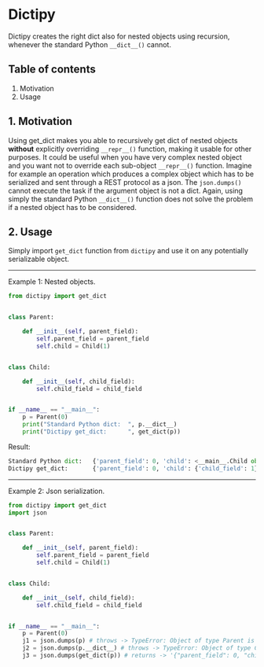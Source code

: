 # Dictipy

Dictipy creates the right dict also for nested objects using recursion, whenever the standard
Python ```__dict__()``` cannot. 

## Table of contents
1. Motivation
2. Usage

## 1. Motivation
Using get_dict makes you able to recursively get dict of nested objects **without** explicitly 
overriding ```__repr__()``` function, making it usable for other purposes.
It could be useful when you have very complex nested object and you want not to override each sub-object 
```__repr__()``` function. Imagine for example an operation which produces a complex object which has to be
serialized and sent through a REST protocol as a json.
The ```json.dumps()``` cannot execute the task if the argument object is not a dict. Again, using simply the 
standard Python ```__dict__()``` function does not solve the problem if a nested object has to be considered.

## 2. Usage
Simply import ```get_dict``` function from ```dictipy``` and use it on any potentially serializable object.

---
Example 1: Nested objects.
```python
from dictipy import get_dict


class Parent:

    def __init__(self, parent_field):
        self.parent_field = parent_field
        self.child = Child(1)


class Child:

    def __init__(self, child_field):
        self.child_field = child_field


if __name__ == "__main__":
    p = Parent(0)
    print("Standard Python dict:  ", p.__dict__)
    print("Dictipy get_dict:      ", get_dict(p))
```

Result: 
```python
Standard Python dict:   {'parent_field': 0, 'child': <__main__.Child object at 0x0000021C530BFEB8>}
Dictipy get_dict:       {'parent_field': 0, 'child': {'child_field': 1}}
```

--- 
Example 2: Json serialization.
```python
from dictipy import get_dict
import json


class Parent:

    def __init__(self, parent_field):
        self.parent_field = parent_field
        self.child = Child(1)


class Child:

    def __init__(self, child_field):
        self.child_field = child_field


if __name__ == "__main__":
    p = Parent(0)
    j1 = json.dumps(p) # throws -> TypeError: Object of type Parent is not JSON serializable
    j2 = json.dumps(p.__dict__) # throws -> TypeError: Object of type Child is not JSON serializable
    j3 = json.dumps(get_dict(p)) # returns -> '{"parent_field": 0, "child": {"child_field": 1}}'
```
